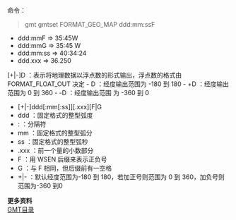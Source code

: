 命令：  
> gmt gmtset FORMAT_GEO_MAP ddd:mm:ssF

-  ddd:mmF => 35:45W
-  ddd:mmG => 35:45 W
-  ddd:mm:ss => 40:34:24
-  ddd.xxx => 36.250

[+|-]D ：表示将地理数据以浮点数的形式输出，浮点数的格式由FORMAT_FLOAT_OUT
决定 - D ：经度输出范围为 -180 到 180 - +D ：经度输出范围为 0 到 360 - -D ：经度输出范围
为 -360 到 0 

- [+|-]ddd[:mm[:ss]][.xxx][F|G  
-   ddd ：固定格式的整型弧度
-  : ：分隔符
-  mm ：固定格式的整型弧分
-  ss ：固定格式的整型弧秒
-  .xxx ：前一个量的小数部分
-  F ：用 WSEN 后缀来表示正负号  
-  G ：与 F 相同，但后缀前有一空格  
-  +|- ：默认经度范围为-180 到 180，若加正号则范围为 0 到 360，加负号则范围为-360 到0

**更多资料**   
[GMT目录](https://www.jianshu.com/p/321f67983c42)
